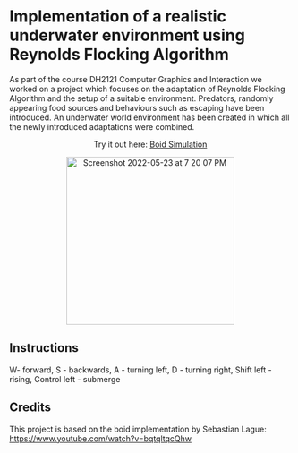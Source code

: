 # Implementation of a realistic underwater environment using Reynolds Flocking Algorithm

As part of the course DH2121 Computer Graphics and Interaction we worked on a project which focuses on the adaptation of Reynolds Flocking Algorithm and the setup of a suitable environment. Predators, randomly appearing food sources and behaviours such as escaping have been introduced. An underwater world environment has been created in which all the newly introduced adaptations were combined. 

<p align="center">Try it out here: <a target="_blank" href="https://lariwa.github.io/BoidSimulation/">Boid Simulation</a></p>
<p align="center">
<img height="300" alt="Screenshot 2022-05-23 at 7 20 07 PM" src="https://user-images.githubusercontent.com/95613373/169874012-93e57c0b-6612-4dc6-ae3a-4abbacc4416a.png">
</p>

## Instructions
W- forward, S - backwards, A - turning left, D - turning right, Shift left - rising, Control left - submerge

## Credits
This project is based on the boid implementation by Sebastian Lague:
https://www.youtube.com/watch?v=bqtqltqcQhw
